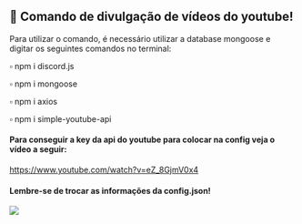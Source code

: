 ## 📌 Comando de divulgação de vídeos do youtube!

Para utilizar o comando, é necessário utilizar a database mongoose e digitar os seguintes comandos no terminal:

  ▫️ npm i discord.js

  ▫️ npm i mongoose

  ▫️ npm i axios

  ▫️ npm i simple-youtube-api

#### Para conseguir a key da api do youtube para colocar na config veja o vídeo a seguir: 

https://www.youtube.com/watch?v=eZ_8GjmV0x4

#### Lembre-se de trocar as informações da config.json!

![](https://i.imgur.com/q55YxMD.png)
